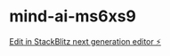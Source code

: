 # mind-ai-ms6xs9

[Edit in StackBlitz next generation editor ⚡️](https://stackblitz.com/~/github.com/Likhon-Official/mind-ai-ms6xs9)